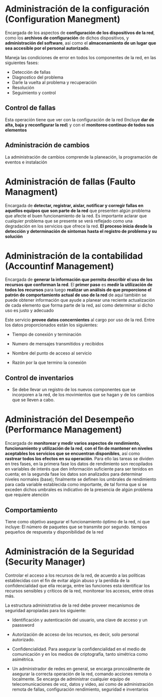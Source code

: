 # Administración de la configuración (Configuration Manegment)

Encargada de los aspectos de **configuración de los dispositivos de la red**, como los **archivos de configuración** de dichos dispositivos, y **administración del software**, así como el **almacenamiento de un lugar que sea accesible por el personal autorizado.**

Maneja las condiciones de error en todos los componentes de la red, en las siguientes fases:

- Detección de fallas
- Diagnostico del problema
- Darle la vuelta al problema y recuperación
- Resolución
- Seguimiento y control

## Control de fallas

Esta operación tiene que ver con la configuración de la red (Incluye **dar de alta, baja y reconfigurar la red**) y con el **monitoreo continuo de todos sus elementos**

## Administración de cambios

La administración de cambios comprende la planeación, la programación de eventos e instalación

# Administración de fallas (Faulto Managment)

Encargada de **detectar, registrar, aislar, notificar y corregir fallas en aquellos equipos que son parte de la red** que presenten algún problema que afecte el buen funcionamiento de la red. Es importante aclarar que cualquier problema que se presente se verá reflejado como una degradación en los servicios que ofrece la red. **El proceso inicia desde la detección y determinación de síntomas hasta el registro de problema y su solución**

# Administración de la contabilidad (Accountinf Management)

Encargada de **generar la información que permita describir el uso de los recursos que conforman la red**. El **primer paso** es **medir la utilización de todos los recursos** para luego **realizar un análisis de que proporcione el patrón de comportamiento actual de uso de la red** de aquí también se puede obtener información que ayude a planear una reciente actualización de cada elemento que forma parte de la red, así como determinar si dicho uso es justo y adecuado

Este servicio **provee datos concernientes** al cargo por uso de la red. Entre los datos proporcionados están los siguientes:

- Tiempo de conexión y terminación

- Numero de mensajes transmitidos y recibidos

- Nombre del punto de acceso al servicio

- Razón por la que termino la conexión

## Control de inventarios

- Se debe llevar un registro de los nuevos componentes que se incorporen a la red, de los movimientos que se hagan y de los cambios que se lleven a cabo.

# Administración del Desempeño (Performance Management)

Encargada de **monitorear y medir varios aspectos de rendimiento, funcionamiento y utilización de la red**, **con el fin de mantener en niveles aceptables los servicios que se encuentran disponibles**, así como **rastrear todos los efectos en su operación**. Para ello las tareas se dividen en tres fases, en la primera fase los datos de rendimiento son recopilados en variables de interés que den información suficiente para ser tenidos en cuenta; en la segunda fase los datos son analizados para determinar niveles normales (base); finalmente se definen los umbrales de rendimiento para cada variable establecida como importante, de tal forma que si se exceden dichos umbrales es indicativo de la presencia de algún problema que requiere atención

## Comportamiento

Tiene como objetivo asegurar el funcionamiento óptimo de la red, ni que incluye: El número de paquetes que se transmite por segundo. tiempos pequeños de respuesta y disponibilidad de la red

# Administración de la Seguridad (Security Manager)

Controlar el acceso a los recursos de la red, de acuerdo a las políticas establecidas con el fin de evitar algún abuso y la perdida de la confidencialidad que ella recarga, entre las funciones esta identificar los recursos sensibles y críticos de la red, monitorear los accesos, entre otras más.

La estructura administrativa de la red debe proveer mecanismos de seguridad apropiadas para los siguiente:

- Identificación y autenticación del usuario, una clave de acceso y un paassword

- Autorización de acceso de los recursos, es decir, solo personal autorizado.

- Confidencialidad. Para asegurar la confidencialidad en el medio de comunicación y en los medios de criptografía, tanto simétrica como asimétrica.

- Un administrador de redes en general, se encarga proncoálmente de asegurar la correcta operación de la red, comando acciones remota o localmente. Se encarga de administrar cualquier equipo de telecomunicaciones de voz, datos y video, así como de administración remota de fallas, configuración rendimiento, seguridad e inventarios


